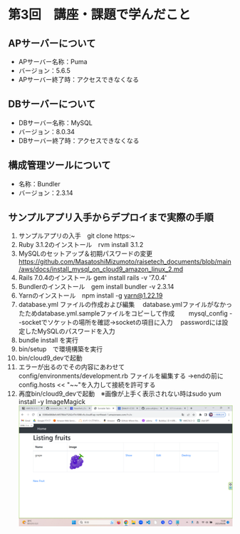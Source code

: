 # 第3回　講座・課題で学んだこと

## APサーバーについて

- APサーバー名称：Puma
- バージョン：5.6.5
- APサーバー終了時：アクセスできなくなる

## DBサーバーについて

- DBサーバー名称：MySQL
- バージョン：8.0.34
- DBサーバー終了時：アクセスできなくなる

## 構成管理ツールについて

- 名称：Bundler
- バージョン：2.3.14

## サンプルアプリ入手からデプロイまで実際の手順

1. サンプルアプリの入手　git clone https:~
2. Ruby 3.1.2のインストール　rvm install 3.1.2
3. MySQLのセットアップ＆初期パスワードの変更　https://github.com/MasatoshiMizumoto/raisetech_documents/blob/main/aws/docs/install_mysql_on_cloud9_amazon_linux_2.md
4. Rails 7.0.4のインストール gem install rails -v '7.0.4'
5. Bundlerのインストール　gem install bundler -v 2.3.14
6. Yarnのインストール　npm install -g yarn@1.22.19
7. database.yml ファイルの作成および編集
　database.ymlファイルがなかったためdatabase.yml.sampleファイルをコピーして作成　
　mysql_config --socketでソケットの場所を確認→socketの項目に入力
　passwordには設定したMySQLのパスワードを入力
8. bundle install を実行
9. bin/setup　で環境構築を実行
10. bin/cloud9_devで起動
11. エラーが出るのでその内容にあわせてconfig/environments/development.rb ファイルを編集する
    →endの前にconfig.hosts << "~~"を入力して接続を許可する
12. 再度bin/cloud9_devで起動　※画像が上手く表示されない時はsudo yum install  -y  ImageMagick
![デプロイしたアプリのスクショ](./サンプルアプリデプロイ.png)
